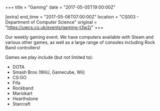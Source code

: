 +++
title = "Gaming"
date = "2017-05-05T19:00:00Z"

[extra]
end_time = "2017-05-06T07:00:00Z"
location = "CS003 - Department of Computer Science"
original = "https://uwcs.co.uk/events/gaming-t3w2/"
+++

Our weekly gaming event. We have computers available with Steam and various other games, as well as a large range of consoles including Rock Band controllers\!

  

Games we play include (but not limited to):

  - DOTA  
  - Smash Bros (WiiU, Gamecube, Wii)  
  - CS:GO  
  - Fifa  
  - Rockband  
  - Mariokart  
  - Hearthstone  
  - Starcraft


